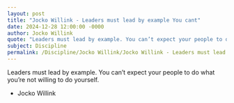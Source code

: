 ```yaml
---
layout: post
title: "Jocko Willink - Leaders must lead by example You cant"
date: 2024-12-28 12:00:00 -0000
author: Jocko Willink
quote: "Leaders must lead by example. You can’t expect your people to do what you’re not willing to do yourself."
subject: Discipline
permalink: /Discipline/Jocko Willink/Jocko Willink - Leaders must lead by example You cant
---
```


Leaders must lead by example. You can’t expect your people to do what you’re not willing to do yourself.

- Jocko Willink
